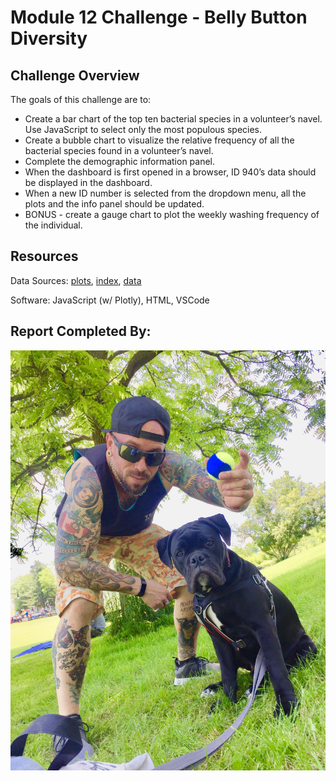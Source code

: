 # Module 12 Challenge - Belly Button Diversity

## Challenge Overview

The goals of this challenge are to:

- Create a bar chart of the top ten bacterial species in a volunteer’s navel. Use JavaScript to select only the most populous species.
- Create a bubble chart to visualize the relative frequency of all the bacterial species found in a volunteer’s navel.
- Complete the demographic information panel.
- When the dashboard is first opened in a browser, ID 940’s data should be displayed in the dashboard. 
- When a new ID number is selected from the dropdown menu, all the plots and the info panel should be updated.
- BONUS - create a gauge chart to plot the weekly washing frequency of the individual.

## Resources
Data Sources: [plots](plot.js), [index](index.html), [data](samples.JSON)

Software: JavaScript (w/ Plotly), HTML, VSCode

## Report Completed By:
![](static/images/Sal.jpg)
